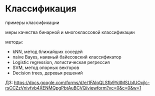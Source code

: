 # Классификация
примеры классификации

меры качества бинарной и многоклассовой классификации

методы:
- kNN, метод ближайших соседей
- naive Bayes, наивный байесовский классификатор
- Logistic regression, логистическая регрессия
- SVM, метод опорных векторов
- Decision trees, деревья решений

ДЗ: https://docs.google.com/forms/d/e/1FAIpQLSfb9YdIMSLbIUOxjlc-rsCCZzVnivfvb4XENMQpgPbtAuBCVQ/viewform?vc=0&c=0&w=1
